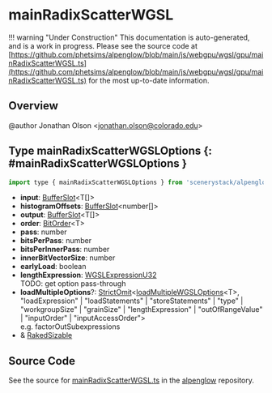 # mainRadixScatterWGSL

!!! warning "Under Construction"
    This documentation is auto-generated, and is a work in progress. Please see the source code at
    [https://github.com/phetsims/alpenglow/blob/main/js/webgpu/wgsl/gpu/mainRadixScatterWGSL.ts](https://github.com/phetsims/alpenglow/blob/main/js/webgpu/wgsl/gpu/mainRadixScatterWGSL.ts) for the most up-to-date information.

## Overview

@author Jonathan Olson &lt;jonathan.olson@colorado.edu&gt;

## Type mainRadixScatterWGSLOptions {: #mainRadixScatterWGSLOptions }


```js
import type { mainRadixScatterWGSLOptions } from 'scenerystack/alpenglow';
```


- **input**: [BufferSlot](../alpenglow/BufferSlot.md)&lt;T[]&gt;
- **histogramOffsets**: [BufferSlot](../alpenglow/BufferSlot.md)&lt;<span style="color: hsla(calc(var(--md-hue) + 180deg),80%,40%,1);">number</span>[]&gt;
- **output**: [BufferSlot](../alpenglow/BufferSlot.md)&lt;T[]&gt;
- **order**: [BitOrder](../alpenglow/ConcreteType.md#BitOrder)&lt;T&gt;
- **pass**: <span style="color: hsla(calc(var(--md-hue) + 180deg),80%,40%,1);">number</span>
- **bitsPerPass**: <span style="color: hsla(calc(var(--md-hue) + 180deg),80%,40%,1);">number</span>
- **bitsPerInnerPass**: <span style="color: hsla(calc(var(--md-hue) + 180deg),80%,40%,1);">number</span>
- **innerBitVectorSize**: <span style="color: hsla(calc(var(--md-hue) + 180deg),80%,40%,1);">number</span>
- **earlyLoad**: <span style="color: hsla(calc(var(--md-hue) + 180deg),80%,40%,1);">boolean</span>
- **lengthExpression**: [WGSLExpressionU32](../alpenglow/WGSLString.md#WGSLExpressionU32)
<br>  TODO: get option pass-through
- **loadMultipleOptions**?: [StrictOmit](../phet-core/StrictOmit.md)&lt;[loadMultipleWGSLOptions](../alpenglow/loadMultipleWGSL.md#loadMultipleWGSLOptions)&lt;T&gt;, "loadExpression" | "loadStatements" | "storeStatements" | "type" | "workgroupSize" | "grainSize" | "lengthExpression" | "outOfRangeValue" | "inputOrder" | "inputAccessOrder"&gt;
<br>  e.g. factorOutSubexpressions
- &amp; [RakedSizable](../alpenglow/WGSLUtils.md#RakedSizable)




## Source Code

See the source for [mainRadixScatterWGSL.ts](https://github.com/phetsims/alpenglow/blob/main/js/webgpu/wgsl/gpu/mainRadixScatterWGSL.ts) in the [alpenglow](https://github.com/phetsims/alpenglow) repository.
